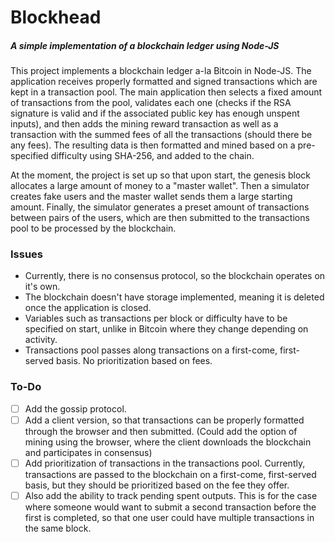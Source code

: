 # Blockhead
##### A simple implementation of a blockchain ledger using Node-JS

This project implements a blockchain ledger a-la Bitcoin in Node-JS. The application receives properly formatted and signed transactions which are kept in a transaction pool. The main application then selects a fixed amount of transactions from the pool, validates each one (checks if the RSA signature is valid and if the associated public key has enough unspent inputs), and then adds the mining reward transaction as well as a transaction with the summed fees of all the transactions (should there be any fees). The resulting data is then formatted and mined based on a pre-specified difficulty using SHA-256, and added to the chain.

At the moment, the project is set up so that upon start, the genesis block allocates a large amount of money to a "master wallet". Then a simulator creates fake users and the master wallet sends them a large starting amount. Finally, the simulator generates a preset amount of transactions between pairs of the users, which are then submitted to the transactions pool to be processed by the blockchain.

### Issues

- Currently, there is no consensus protocol, so the blockchain operates on it's own.
- The blockchain doesn't have storage implemented, meaning it is deleted once the application is closed.
- Variables such as transactions per block or difficulty have to be specified on start, unlike in Bitcoin where they change depending on activity.
- Transactions pool passes along transactions on a first-come, first-served basis. No prioritization based on fees.


### To-Do

- [ ] Add the gossip protocol.
- [ ] Add a client version, so that transactions can be properly formatted through the browser and then submitted. (Could add the option of mining using the browser, where the client downloads the blockchain and participates in consensus)
- [ ] Add prioritization of transactions in the transactions pool. Currently, transactions are passed to the blockchain on a first-come, first-served basis, but they should be prioritized based on the fee they offer.
- [ ] Also add the ability to track pending spent outputs. This is for the case where someone would want to submit a second transaction before the first is completed, so that one user could have multiple transactions in the same block.
